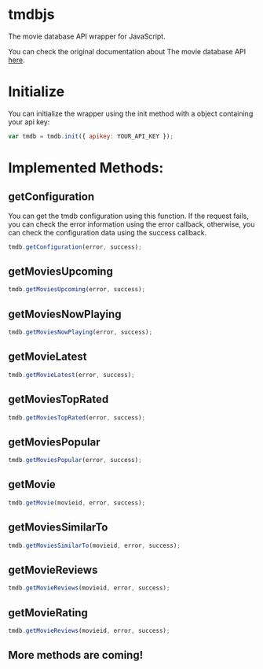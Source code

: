 # tmdbjs
The movie database API wrapper for JavaScript.

You can check the original documentation about The movie database API
[here](http://docs.themoviedb.apiary.io/).

# Initialize

You can initialize the wrapper using the init method with a object
containing your api key:

```Javascript
var tmdb = tmdb.init({ apikey: YOUR_API_KEY });
```

# Implemented Methods:

## getConfiguration
You can get the tmdb configuration using this function. If the request
fails, you can check the error information using the error callback,
otherwise, you can check the configuration data using the success
callback.

```Javascript
tmdb.getConfiguration(error, success);
```

## getMoviesUpcoming

```Javascript
tmdb.getMoviesUpcoming(error, success);
```

## getMoviesNowPlaying

```Javascript
tmdb.getMoviesNowPlaying(error, success);
```

## getMovieLatest

```Javascript
tmdb.getMovieLatest(error, success);
```

## getMoviesTopRated

```Javascript
tmdb.getMoviesTopRated(error, success);
```

## getMoviesPopular

```Javascript
tmdb.getMoviesPopular(error, success);
```

## getMovie

```Javascript
tmdb.getMovie(movieid, error, success);
```

## getMoviesSimilarTo

```Javascript
tmdb.getMoviesSimilarTo(movieid, error, success);
```

## getMovieReviews

```Javascript
tmdb.getMovieReviews(movieid, error, success);
```

## getMovieRating

```Javascript
tmdb.getMovieReviews(movieid, error, success);
```

## More methods are coming!

